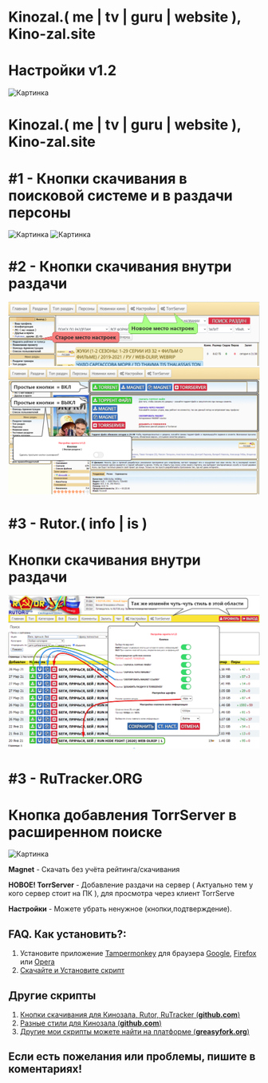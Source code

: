 
# Kinozal.( me | tv | guru | website ), Kino-zal.site 
# Настройки v1.2

<img alt="Картинка" src="https://raw.githubusercontent.com/vovka1992/kinozal-rutor-magnet-knopki/main/settings.jpg">

# Kinozal.( me | tv | guru | website ), Kino-zal.site 
# #1 - Кнопки скачивания в поисковой системе и в раздачи персоны

<img alt="Картинка" src="https://raw.githubusercontent.com/vovka1992/kinozal-rutor-magnet-knopki/main/new_settings_kinozal_search.jpg">
<img alt="Картинка" src="https://raw.githubusercontent.com/vovka1992/kinozal-rutor-magnet-knopki/main/kinopoisk_kinozal_button.jpg">

# #2 - Кнопки скачивания внутри раздачи

<img alt="Картинка" src="https://raw.githubusercontent.com/vovka1992/kinozal-knopki-v-nutri/main/kinozal_new_settings_place.jpg">
<img alt="Картинка" src="https://raw.githubusercontent.com/vovka1992/kinozal-knopki-v-nutri/main/kinozal_simple_button_cfg.jpg">

# #3 - Rutor.( info | is ) 
# Кнопки скачивания внутри раздачи

<img alt="Картинка" src="https://raw.githubusercontent.com/vovka1992/kinozal-knopki-v-nutri/main/rutor_script.jpg">

# #3 - RuTracker.ORG 
# Кнопка добавления TorrServer в расширенном поиске

<img alt="Картинка" src="https://raw.githubusercontent.com/vovka1992/kinozal-knopki-v-nutri/main/rutracker_script_update.png">

**Magnet** - Скачать без учёта рейтинга/скачивания

**НОВОЕ! TorrServer** - Добавление раздачи на сервер ( Актуально тем у кого сервер стоит на ПК ), для просмотра через клиент TorrServe

**Настройки** - Можете убрать ненужное (кнопки,подтверждение).

## FAQ. Как установить?:
1. Установите приложение [Tampermonkey](https://www.tampermonkey.net) для браузера [Google](https://chrome.google.com/webstore/detail/dhdgffkkebhmkfjojejmpbldmpobfkfo), [Firefox](https://addons.mozilla.org/en-US/firefox/addon/tampermonkey/) или [Opera](https://addons.opera.com/en/extensions/details/tampermonkey-beta/)
1. [Скачайте и Установите скрипт](https://github.com/vovka1992/kinozal-magnet-buttons-inside/raw/main/kinozal-script.user.js)

## Другие скрипты
1. [Кнопки скачивания для Кинозала, Rutor, RuTracker (**github.com**)](https://github.com/vovka1992/kinozal-rutor-magnet-knopki)
1. [Разные стили для Кинозала (**github.com**)](https://github.com/vovka1992/kinozal-style)
1. [Другие мои скрипты можете найти на платформе (**greasyfork.org**)](https://greasyfork.org/ru/users/173690)

## Если есть пожелания или проблемы, пишите в коментариях!
